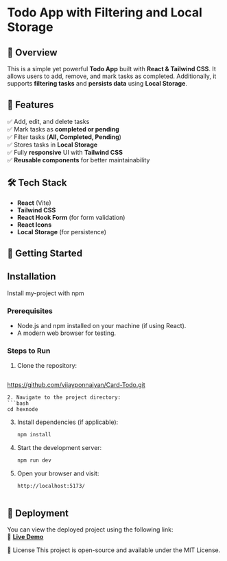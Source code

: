 # Todo App with Filtering and Local Storage

## 📌 Overview  
This is a simple yet powerful **Todo App** built with **React & Tailwind CSS**. It allows users to add, remove, and mark tasks as completed. Additionally, it supports **filtering tasks** and **persists data** using **Local Storage**.

## 🎯 Features  
✅ Add, edit, and delete tasks  
✅ Mark tasks as **completed or pending**  
✅ Filter tasks (**All, Completed, Pending**)  
✅ Stores tasks in **Local Storage**  
✅ Fully **responsive** UI with **Tailwind CSS**  
✅ **Reusable components** for better maintainability  

## 🛠️ Tech Stack  
- **React** (Vite)  
- **Tailwind CSS**  
- **React Hook Form** (for form validation)  
- **React Icons**  
- **Local Storage** (for persistence)  

## 🚀 Getting Started  

## Installation

Install my-project with npm
### Prerequisites
- Node.js and npm installed on your machine (if using React).
- A modern web browser for testing.
### Steps to Run
1. Clone the repository:
   ```bash
  https://github.com/vijayponnaiyan/Card-Todo.git
   ```
2. Navigate to the project directory:
   ```bash
   cd hexnode
   ```
3. Install dependencies (if applicable):
   ```bash
   npm install
   ```
4. Start the development server:
   ```bash
   npm run dev
   ```
5. Open your browser and visit:
   ```
   http://localhost:5173/
    
## 🚀 Deployment  
You can view the deployed project using the following link:  
🔗 **[Live Demo](https://card-todo.vercel.app/)**


📜 License
This project is open-source and available under the MIT License.

